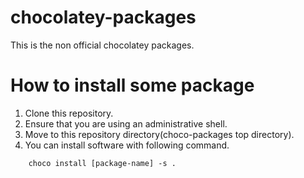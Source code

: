 # chocolatey-packages
This is the non official chocolatey packages.

# How to install some package
1. Clone this repository.
1. Ensure that you are using an administrative shell.
1. Move to this repository directory(choco-packages top directory).
1. You can install software with following command.  
```
    choco install [package-name] -s .
```
